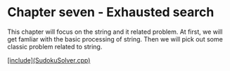 # Chapter seven - Exhausted search

This chapter will focus on the string and it related problem. At first, we will get famliar with the basic processing of string. Then we will pick out some classic problem related to string.

[\[include\]\(SudokuSolver.cpp\)](/Code/CombinationSum/test.cpp)


